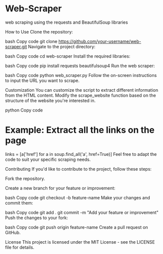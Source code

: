 # Web-Scraper
web scraping using the requests and BeautifulSoup libraries

How to Use
Clone the repository:

bash
Copy code
git clone https://github.com/your-username/web-scraper.git
Navigate to the project directory:

bash
Copy code
cd web-scraper
Install the required libraries:

bash
Copy code
pip install requests beautifulsoup4
Run the web scraper:

bash
Copy code
python web_scraper.py
Follow the on-screen instructions to input the URL you want to scrape.

Customization
You can customize the script to extract different information from the HTML content. Modify the scrape_website function based on the structure of the website you're interested in.

python
Copy code
# Example: Extract all the links on the page
links = [a['href'] for a in soup.find_all('a', href=True)]
Feel free to adapt the code to suit your specific scraping needs.

Contributing
If you'd like to contribute to the project, follow these steps:

Fork the repository.

Create a new branch for your feature or improvement:

bash
Copy code
git checkout -b feature-name
Make your changes and commit them:

bash
Copy code
git add .
git commit -m "Add your feature or improvement"
Push the changes to your fork:

bash
Copy code
git push origin feature-name
Create a pull request on GitHub.

License
This project is licensed under the MIT License - see the LICENSE file for details.
